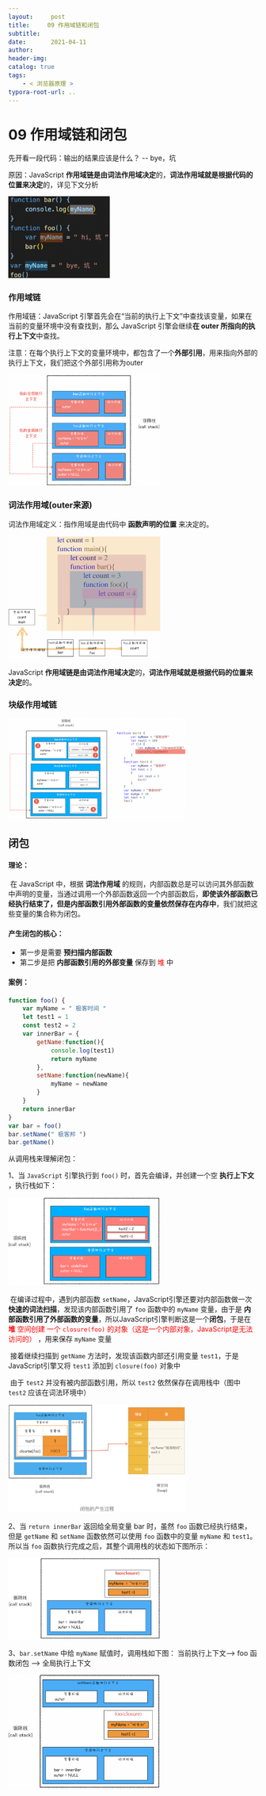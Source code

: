 ```yaml
---
layout:     post
title:     09 作用域链和闭包
subtitle:  
date:       2021-04-11
author:     
header-img: 
catalog: true
tags:
    - < 浏览器原理 >
typora-root-url: ..
---
```



# 09 作用域链和闭包

先开看一段代码：输出的结果应该是什么？ -- bye，坑

原因：JavaScript **作用域链是由词法作用域决定**的，**词法作用域就是根据代码的位置来决定**的，详见下文分析

<img src="/../img/assets_2019/image-20210411104738718.png" alt="image-20210411104738718" style="zoom:20%;" />

### 作用域链
作用域链：JavaScript 引擎首先会在“当前的执行上下文”中查找该变量，如果在当前的变量环境中没有查找到，那么 JavaScript 引擎会继续**在 outer 所指向的执行上下文**中查找。

注意：在每个执行上下文的变量环境中，都包含了一个**外部引用**，用来指向外部的执行上下文，我们把这个外部引用称为outer 

<img src="/../img/assets_2019/image-20210411104928271.png" alt="image-20210411104928271" style="zoom:30%;" />

### 词法作用域(outer来源)

词法作用域定义：指作用域是由代码中 **函数声明的位置** 来决定的。

<img src="/../img/assets_2019/image-20210411105118567.png" alt="image-20210411105118567" style="zoom:30%;" />

JavaScript **作用域链是由词法作用域决定**的，**词法作用域就是根据代码的位置来决定**的。

### 块级作用域链
<img src="/../img/assets_2019/image-20210411105239990.png" alt="image-20210411105239990" style="zoom:35%;" />

## 闭包
#### 理论：

​	在 JavaScript 中，根据 **词法作用域** 的规则，内部函数总是可以访问其外部函数中声明的变量，当通过调用一个外部函数返回一个内部函数后，**即使该外部函数已经执行结束了，但是内部函数引用外部函数的变量依然保存在内存中**，我们就把这些变量的集合称为闭包。

#### 产生闭包的核心：

-   第一步是需要 **预扫描内部函数**
-   第二步是把 **内部函数引用的外部变量** 保存到 <span style="color:red">堆</span> 中

#### 案例：

```javascript
function foo() {
    var myName = " 极客时间 "
    let test1 = 1
    const test2 = 2
    var innerBar = {
        getName:function(){
            console.log(test1)
            return myName
        },
        setName:function(newName){
            myName = newName
        }
    }
    return innerBar
}
var bar = foo()
bar.setName(" 极客邦 ")
bar.getName()
```
从调用栈来理解闭包：

1、当 `JavaScript` 引擎执行到 `foo()` 时，首先会编译，并创建一个空 **执行上下文** ，执行栈如下：

<img src="/../img/assets_2019/image-20210411105752559.png" alt="image-20210411105752559" style="zoom:30%;" />

​	在编译过程中，遇到内部函数 `setName`，JavaScript引擎还要对内部函数做一次 **快速的词法扫描**，发现该内部函数引用了 `foo` 函数中的 `myName` 变量，由于是 **内部函数引用了外部函数的变量**，所以JavaScript引擎判断这是一个**闭包**，于是在 <span style="color:red">**堆** 空间创建 一个 `closure(foo)` 的对象（这是一个内部对象，JavaScript是无法访问的）</span> ，用来保存 `myName` 变量

​	接着继续扫描到 `getName` 方法时，发现该函数内部还引用变量 `test1`，于是 JavaScript引擎又将 `test1` 添加到 `closure(foo)` 对象中

​	由于 `test2` 并没有被内部函数引用，所以 `test2` 依然保存在调用栈中（图中 `test2` 应该在词法环境中）

<img src="/../img/assets_2019/image-20210411150011033.png" alt="image-20210411150011033" style="zoom:35%;" />

2、当 `return innerBar` 返回给全局变量 bar 时，虽然 `foo` 函数已经执行结束，但是 `getName` 和 `setName` 函数依然可以使用 `foo` 函数中的变量 `myName` 和 `test1`。所以当 `foo` 函数执行完成之后，其整个调用栈的状态如下图所示：

<img src="/../img/assets_2019/image-20210411105909116.png" alt="image-20210411105909116" style="zoom:30%;" />

3、`bar.setName` 中给 `myName` 赋值时，调用栈如下图：
当前执行上下文–> foo 函数闭包 –> 全局执行上下文

<img src="/../img/assets_2019/image-20210411110043855.png" alt="image-20210411110043855" style="zoom:30%;" />





